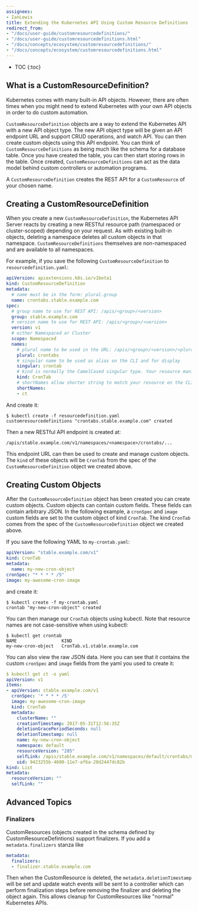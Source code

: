 ```yaml
---
assignees:
- IanLewis
title: Extending the Kubernetes API Using Custom Resource Definitions
redirect_from:
- "/docs/user-guide/customresourcedefinitions/"
- "/docs/user-guide/customresourcedefinitions.html"
- "/docs/concepts/ecosystem/customresourcedefinitions/"
- "/docs/concepts/ecosystem/customresourcedefinitions.html"
---
```


* TOC
{:toc}

## What is a CustomResourceDefinition?

Kubernetes comes with many built-in API objects. However, there are often times
when you might need to extend Kubernetes with your own API objects in order to do custom automation.

`CustomResourceDefinition` objects are a way to extend the Kubernetes API with
a new API object type. The new API object type will be given an API endpoint
URL and support CRUD operations, and watch API. You can then create custom
objects using this API endpoint. You can think of `CustomResourceDefinitions`
as being much like the schema for a database table. Once you have created the
table, you can then start storing rows in the table. Once created,
`CustomResourceDefinitions` can act as the data model behind custom controllers
or automation programs.

A `CustomResourceDefinition` creates the REST API for a `CustomResource` of your chosen name.

## Creating a CustomResourceDefinition

When you create a new `CustomResourceDefinition`, the Kubernetes API Server
reacts by creating a new RESTful resource path (namespaced or cluster-scoped)
depending on your request.  As with existing built-in objects, deleting a
namespace deletes all custom objects in that namespace.
`CustomResourceDefinitions` themselves are non-namespaced and are available to all namespaces.

For example, if you save the following `CustomResourceDefinition` to `resourcedefinition.yaml`:

```yaml
apiVersion: apiextensions.k8s.io/v1beta1
kind: CustomResourceDefinition
metadata:
  # name must be in the form: plural.group
  name: crontabs.stable.example.com
spec:
  # group name to use for REST API: /apis/<group>/<version>
  group: stable.example.com
  # version name to use for REST API: /apis/<group>/<version>
  version: v1
  # either Namespaced or Cluster
  scope: Namespaced
  names:
    # plural name to be used in the URL: /apis/<group>/<version>/<plural>
    plural: crontabs
    # singular name to be used as alias on the CLI and for display
    singular: crontab
    # kind is normally the CamelCased singular type. Your resource manifests use this
    kind: CronTab
    # shortNames allow shorter string to match your resource on the CLI
    shortNames:
    - ct
```

And create it:

```shell
$ kubectl create -f resourcedefinition.yaml
customresourcedefinitions "crontabs.stable.example.com" created
```

Then a new RESTful API endpoint is created at:

`/apis/stable.example.com/v1/namespaces/<namespace>/crontabs/...`

This endpoint URL can then be used to create and manage custom objects.
The `kind` of these objects will be `CronTab` from the spec of the
`CustomResourceDefinition` object we created above.


## Creating Custom Objects

After the `CustomResourceDefinition` object has been created you can create
custom objects. Custom objects can contain custom fields. These fields can
contain arbitrary JSON. 
In the following example, a `cronSpec` and `image` custom fields are set to the
custom object of kind `CronTab`.  The kind `CronTab` comes from the spec of the
`CustomResourceDefinition` object we created above.

If you save the following YAML to `my-crontab.yaml`:

```yaml
apiVersion: "stable.example.com/v1"
kind: CronTab
metadata:
  name: my-new-cron-object
cronSpec: "* * * * /5"
image: my-awesome-cron-image
```

and create it:

```shell
$ kubectl create -f my-crontab.yaml
crontab "my-new-cron-object" created
```

You can then manage our `CronTab` objects using kubectl. Note that resource
names are not case-sensitive when using kubectl:

```shell
$ kubectl get crontab
NAME                 KIND
my-new-cron-object   CronTab.v1.stable.example.com
```

You can also view the raw JSON data. Here you can see that it contains the custom `cronSpec` and `image` fields from the yaml you used to create it:

```yaml
$ kubectl get ct -o yaml
apiVersion: v1
items:
- apiVersion: stable.example.com/v1
  cronSpec: '* * * * /5'
  image: my-awesome-cron-image
  kind: CronTab
  metadata:
    clusterName: ""
    creationTimestamp: 2017-05-31T12:56:35Z
    deletionGracePeriodSeconds: null
    deletionTimestamp: null
    name: my-new-cron-object
    namespace: default
    resourceVersion: "285"
    selfLink: /apis/stable.example.com/v1/namespaces/default/crontabs/my-new-cron-object
    uid: 9423255b-4600-11e7-af6a-28d2447dc82b
kind: List
metadata:
  resourceVersion: ""
  selfLink: ""
```

## Advanced Topics
### Finalizers
CustomResources (objects created in the schema defined by CustomResourceDefintions)
support finalizers.  If you add a `metadata.finalizers` stanza like

```yaml
metadata:
  finalizers:
  - finalizer.stable.example.com
```

Then when the CustomResource is deleted, the `metadata.deletionTimestamp` will 
be set and update watch events will be sent to a controller which can perform
finalization steps before removing the finalizer and deleting the object again.
This allows cleanup for CustomResources like "normal" Kubernetes APIs.